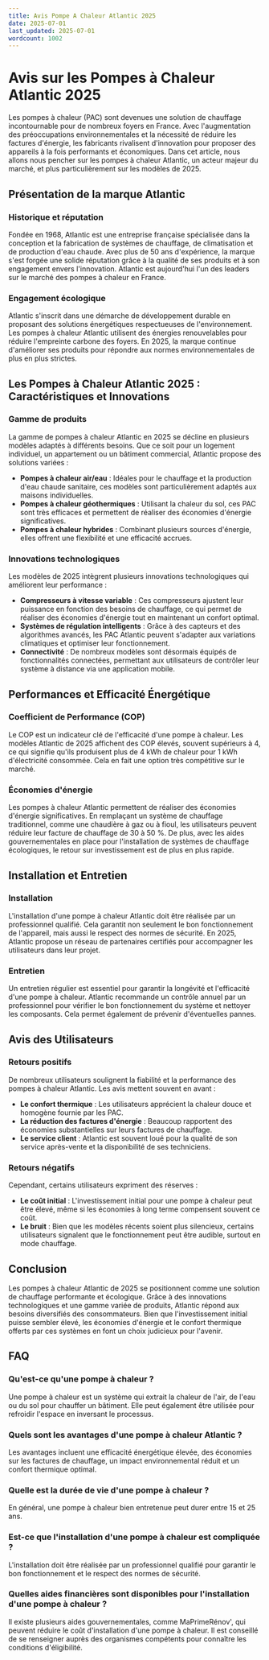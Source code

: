 ```yaml
---
title: Avis Pompe A Chaleur Atlantic 2025
date: 2025-07-01
last_updated: 2025-07-01
wordcount: 1002
---
```


# Avis sur les Pompes à Chaleur Atlantic 2025

Les pompes à chaleur (PAC) sont devenues une solution de chauffage incontournable pour de nombreux foyers en France. Avec l'augmentation des préoccupations environnementales et la nécessité de réduire les factures d'énergie, les fabricants rivalisent d'innovation pour proposer des appareils à la fois performants et économiques. Dans cet article, nous allons nous pencher sur les pompes à chaleur Atlantic, un acteur majeur du marché, et plus particulièrement sur les modèles de 2025.

## Présentation de la marque Atlantic

### Historique et réputation

Fondée en 1968, Atlantic est une entreprise française spécialisée dans la conception et la fabrication de systèmes de chauffage, de climatisation et de production d'eau chaude. Avec plus de 50 ans d'expérience, la marque s'est forgée une solide réputation grâce à la qualité de ses produits et à son engagement envers l'innovation. Atlantic est aujourd'hui l'un des leaders sur le marché des pompes à chaleur en France.

### Engagement écologique

Atlantic s'inscrit dans une démarche de développement durable en proposant des solutions énergétiques respectueuses de l'environnement. Les pompes à chaleur Atlantic utilisent des énergies renouvelables pour réduire l'empreinte carbone des foyers. En 2025, la marque continue d'améliorer ses produits pour répondre aux normes environnementales de plus en plus strictes.

## Les Pompes à Chaleur Atlantic 2025 : Caractéristiques et Innovations

### Gamme de produits

La gamme de pompes à chaleur Atlantic en 2025 se décline en plusieurs modèles adaptés à différents besoins. Que ce soit pour un logement individuel, un appartement ou un bâtiment commercial, Atlantic propose des solutions variées :

- **Pompes à chaleur air/eau** : Idéales pour le chauffage et la production d'eau chaude sanitaire, ces modèles sont particulièrement adaptés aux maisons individuelles.
- **Pompes à chaleur géothermiques** : Utilisant la chaleur du sol, ces PAC sont très efficaces et permettent de réaliser des économies d'énergie significatives.
- **Pompes à chaleur hybrides** : Combinant plusieurs sources d'énergie, elles offrent une flexibilité et une efficacité accrues.

### Innovations technologiques

Les modèles de 2025 intègrent plusieurs innovations technologiques qui améliorent leur performance :

- **Compresseurs à vitesse variable** : Ces compresseurs ajustent leur puissance en fonction des besoins de chauffage, ce qui permet de réaliser des économies d'énergie tout en maintenant un confort optimal.
- **Systèmes de régulation intelligents** : Grâce à des capteurs et des algorithmes avancés, les PAC Atlantic peuvent s'adapter aux variations climatiques et optimiser leur fonctionnement.
- **Connectivité** : De nombreux modèles sont désormais équipés de fonctionnalités connectées, permettant aux utilisateurs de contrôler leur système à distance via une application mobile.

## Performances et Efficacité Énergétique

### Coefficient de Performance (COP)

Le COP est un indicateur clé de l'efficacité d'une pompe à chaleur. Les modèles Atlantic de 2025 affichent des COP élevés, souvent supérieurs à 4, ce qui signifie qu'ils produisent plus de 4 kWh de chaleur pour 1 kWh d'électricité consommée. Cela en fait une option très compétitive sur le marché.

### Économies d'énergie

Les pompes à chaleur Atlantic permettent de réaliser des économies d'énergie significatives. En remplaçant un système de chauffage traditionnel, comme une chaudière à gaz ou à fioul, les utilisateurs peuvent réduire leur facture de chauffage de 30 à 50 %. De plus, avec les aides gouvernementales en place pour l'installation de systèmes de chauffage écologiques, le retour sur investissement est de plus en plus rapide.

## Installation et Entretien

### Installation

L'installation d'une pompe à chaleur Atlantic doit être réalisée par un professionnel qualifié. Cela garantit non seulement le bon fonctionnement de l'appareil, mais aussi le respect des normes de sécurité. En 2025, Atlantic propose un réseau de partenaires certifiés pour accompagner les utilisateurs dans leur projet.

### Entretien

Un entretien régulier est essentiel pour garantir la longévité et l'efficacité d'une pompe à chaleur. Atlantic recommande un contrôle annuel par un professionnel pour vérifier le bon fonctionnement du système et nettoyer les composants. Cela permet également de prévenir d'éventuelles pannes.

## Avis des Utilisateurs

### Retours positifs

De nombreux utilisateurs soulignent la fiabilité et la performance des pompes à chaleur Atlantic. Les avis mettent souvent en avant :

- **Le confort thermique** : Les utilisateurs apprécient la chaleur douce et homogène fournie par les PAC.
- **La réduction des factures d'énergie** : Beaucoup rapportent des économies substantielles sur leurs factures de chauffage.
- **Le service client** : Atlantic est souvent loué pour la qualité de son service après-vente et la disponibilité de ses techniciens.

### Retours négatifs

Cependant, certains utilisateurs expriment des réserves :

- **Le coût initial** : L'investissement initial pour une pompe à chaleur peut être élevé, même si les économies à long terme compensent souvent ce coût.
- **Le bruit** : Bien que les modèles récents soient plus silencieux, certains utilisateurs signalent que le fonctionnement peut être audible, surtout en mode chauffage.

## Conclusion

Les pompes à chaleur Atlantic de 2025 se positionnent comme une solution de chauffage performante et écologique. Grâce à des innovations technologiques et une gamme variée de produits, Atlantic répond aux besoins diversifiés des consommateurs. Bien que l'investissement initial puisse sembler élevé, les économies d'énergie et le confort thermique offerts par ces systèmes en font un choix judicieux pour l'avenir.

## FAQ

### Qu'est-ce qu'une pompe à chaleur ?

Une pompe à chaleur est un système qui extrait la chaleur de l'air, de l'eau ou du sol pour chauffer un bâtiment. Elle peut également être utilisée pour refroidir l'espace en inversant le processus.

### Quels sont les avantages d'une pompe à chaleur Atlantic ?

Les avantages incluent une efficacité énergétique élevée, des économies sur les factures de chauffage, un impact environnemental réduit et un confort thermique optimal.

### Quelle est la durée de vie d'une pompe à chaleur ?

En général, une pompe à chaleur bien entretenue peut durer entre 15 et 25 ans.

### Est-ce que l'installation d'une pompe à chaleur est compliquée ?

L'installation doit être réalisée par un professionnel qualifié pour garantir le bon fonctionnement et le respect des normes de sécurité.

### Quelles aides financières sont disponibles pour l'installation d'une pompe à chaleur ?

Il existe plusieurs aides gouvernementales, comme MaPrimeRénov', qui peuvent réduire le coût d'installation d'une pompe à chaleur. Il est conseillé de se renseigner auprès des organismes compétents pour connaître les conditions d'éligibilité.